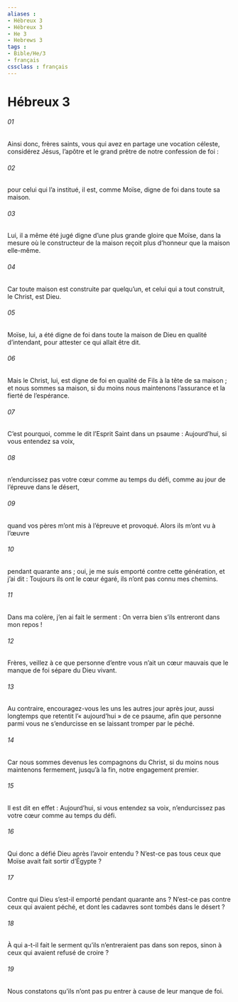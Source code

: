 ```yaml
---
aliases : 
- Hébreux 3
- Hébreux 3
- He 3
- Hebrews 3
tags : 
- Bible/He/3
- français
cssclass : français
---
```


# Hébreux 3

###### 01
Ainsi donc, frères saints, vous qui avez en partage une vocation céleste, considérez Jésus, l’apôtre et le grand prêtre de notre confession de foi :
###### 02
pour celui qui l’a institué, il est, comme Moïse, digne de foi dans toute sa maison.
###### 03
Lui, il a même été jugé digne d’une plus grande gloire que Moïse, dans la mesure où le constructeur de la maison reçoit plus d’honneur que la maison elle-même.
###### 04
Car toute maison est construite par quelqu’un, et celui qui a tout construit, le Christ, est Dieu.
###### 05
Moïse, lui, a été digne de foi dans toute la maison de Dieu en qualité d’intendant, pour attester ce qui allait être dit.
###### 06
Mais le Christ, lui, est digne de foi en qualité de Fils à la tête de sa maison ; et nous sommes sa maison, si du moins nous maintenons l’assurance et la fierté de l’espérance.
###### 07
C’est pourquoi, comme le dit l’Esprit Saint dans un psaume :
Aujourd’hui, si vous entendez sa voix,
###### 08
n’endurcissez pas votre cœur
comme au temps du défi,
comme au jour de l’épreuve dans le désert,
###### 09
quand vos pères m’ont mis à l’épreuve et provoqué.
Alors ils m’ont vu à l’œuvre
###### 10
pendant quarante ans ;
oui, je me suis emporté contre cette génération,
et j’ai dit : Toujours ils ont le cœur égaré,
ils n’ont pas connu mes chemins.
###### 11
Dans ma colère, j’en ai fait le serment :
On verra bien s’ils entreront dans mon repos !
###### 12
Frères, veillez à ce que personne d’entre vous n’ait un cœur mauvais que le manque de foi sépare du Dieu vivant.
###### 13
Au contraire, encouragez-vous les uns les autres jour après jour, aussi longtemps que retentit l’« aujourd’hui » de ce psaume, afin que personne parmi vous ne s’endurcisse en se laissant tromper par le péché.
###### 14
Car nous sommes devenus les compagnons du Christ, si du moins nous maintenons fermement, jusqu’à la fin, notre engagement premier.
###### 15
Il est dit en effet :
Aujourd’hui, si vous entendez sa voix,
n’endurcissez pas votre cœur
comme au temps du défi.
###### 16
Qui donc a défié Dieu après l’avoir entendu ? N’est-ce pas tous ceux que Moïse avait fait sortir d’Égypte ?
###### 17
Contre qui Dieu s’est-il emporté pendant quarante ans ? N’est-ce pas contre ceux qui avaient péché, et dont les cadavres sont tombés dans le désert ?
###### 18
À qui a-t-il fait le serment qu’ils n’entreraient pas dans son repos, sinon à ceux qui avaient refusé de croire ?
###### 19
Nous constatons qu’ils n’ont pas pu entrer à cause de leur manque de foi.
